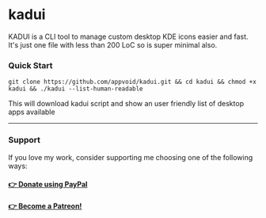 # kadui
KADUI is a CLI tool to manage custom desktop KDE icons easier and fast. It's just one file with less than 200 LoC so is super minimal also.
<br>

### Quick Start
`git clone https://github.com/appvoid/kadui.git && cd kadui && chmod +x kadui && ./kadui --list-human-readable`


This will download kadui script and show an user friendly list of desktop apps available

***

### Support
If you love my work, consider supporting me choosing one of the following ways:
#### [ 👉 **Donate using PayPal** ](https://www.paypal.com/donate/?hosted_button_id=CDZH8GJET9SNU)
#### [ 👉 **Become a Patreon!** ](https://www.patreon.com/bePatron?u=52880328)
